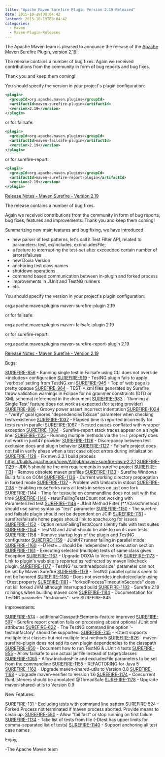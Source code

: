 ```yaml
---
title: "Apache Maven Surefire Plugin Version 2.19 Released"
date: 2015-10-19T08:04:42
lastmod: 2015-10-19T08:04:42
categories:
  - Maven
  - Maven-Plugin-Releases
---
```

The Apache Maven team is pleased to announce the release of the 
[Apache Maven Surefire Plugin, version 2.19](http://maven.apache.org/plugins/maven-surefire-plugin/).

The release contains a number of bug fixes.
Again we received contributions from the community in form of bug reports
and bug fixes.

Thank you and keep them coming!


You should specify the version in your project's plugin configuration:

```xml
<plugin>
  <groupId>org.apache.maven.plugins</groupId>
  <artifactId>maven-surefire-plugin</artifactId>
  <version>2.19</version>
</plugin>
```

or for failsafe:

```xml
<plugin>
  <groupId>org.apache.maven.plugins</groupId>
  <artifactId>maven-failsafe-plugin</artifactId>
  <version>2.19</version>
</plugin>
```

or for surefire-report:

```xml
<plugin>
  <groupId>org.apache.maven.plugins</groupId>
  <artifactId>maven-surefire-report-plugin</artifactId>
  <version>2.19</version>
</plugin>
```


<!-- more -->

[Release Notes - Maven Surefire - Version 2.19](http://jira.codehaus.org/secure/ReleaseNote.jspa?projectId=10541&version=20814)

The release contains a number of bug fixes.

Again we received contributions from the community in form of bug reports,
bug fixes, features and improvements.
Thank you and keep them coming!

Summarizing new main features and bug fixing, we have introduced
 * new parser of test patterns, let's call it Test Filter API, related to parameters: test, ex/includes, ex/includesFile;
 * a feature to interrupting the test-set after exceedded certain number of errors/failures
 * new Doxia Version
 * anchoring test class names
 * shutdown operations
 * command based communication between in-plugin and forked process
 * improvements in JUnit and TestNG runners
 * etc.

You should specify the version in your project's plugin configuration:

<plugin>
  <groupId>org.apache.maven.plugins</groupId>
  <artifactId>maven-surefire-plugin</artifactId>
  <version>2.19</version>
</plugin>

or for failsafe:

<plugin>
  <groupId>org.apache.maven.plugins</groupId>
  <artifactId>maven-failsafe-plugin</artifactId>
  <version>2.19</version>
</plugin>

or for surefire-report:

<plugin>
  <groupId>org.apache.maven.plugins</groupId>
  <artifactId>maven-surefire-report-plugin</artifactId>
  <version>2.19</version>
</plugin>


[Release Notes - Maven Surefire - Version 2.19](https://issues.apache.org/jira/secure/ReleaseNote.jspa?projectId=12317927&version=12331679)

Bugs:

[SUREFIRE-856](https://issues.apache.org/jira/browse/SUREFIRE-856) - Running single test in Failsafe using CLI does not override &lt;includes&gt; configuration
[SUREFIRE-919](https://issues.apache.org/jira/browse/SUREFIRE-919) - TestNG plugin fails to apply &#39;verbose&#39; setting from TestNG.xml
[SUREFIRE-945](https://issues.apache.org/jira/browse/SUREFIRE-945) - Top of web page is pretty opaque
[SUREFIRE-964](https://issues.apache.org/jira/browse/SUREFIRE-964) - TEST-*.xml files generated by Surefire throw validation warnings in Eclipse for no grammer constraints (DTD or XML schema) referenced in the document
[SUREFIRE-983](https://issues.apache.org/jira/browse/SUREFIRE-983) - &#39;Running a Single Test&#39; feature does not work as expected (for testng provider)
[SUREFIRE-986](https://issues.apache.org/jira/browse/SUREFIRE-986) - Groovy power assert incorrect indentation
[SUREFIRE-1024](https://issues.apache.org/jira/browse/SUREFIRE-1024) - &quot;verify&quot; goal ignores &quot;dependenciesToScan&quot; parameter when checking tests existence
[SUREFIRE-1037](https://issues.apache.org/jira/browse/SUREFIRE-1037) - Elapsed time is reported incorrectly for tests run in parallel
[SUREFIRE-1067](https://issues.apache.org/jira/browse/SUREFIRE-1067) - Nested causes conflated with wrapper exception
[SUREFIRE-1084](https://issues.apache.org/jira/browse/SUREFIRE-1084) - Surefire-report stack traces appear on a single line.
[SUREFIRE-1125](https://issues.apache.org/jira/browse/SUREFIRE-1125) - Running multiple methods via the `test` property does not work in junit47 provider 
[SUREFIRE-1126](https://issues.apache.org/jira/browse/SUREFIRE-1126) - Discrepancy between test exclusion docs and plugin behavior
[SUREFIRE-1127](https://issues.apache.org/jira/browse/SUREFIRE-1127) - Failsafe project does not fail in verify phase when a test case object errors during initialization
[SUREFIRE-1128](https://issues.apache.org/jira/browse/SUREFIRE-1128) - Fix mvn 2.2.1 build process https://builds.apache.org/view/All/job/maven-surefire-mvn-2.2.1
[SUREFIRE-1129](https://issues.apache.org/jira/browse/SUREFIRE-1129) - JDK 5 should be the min requirements in surefire project
[SUREFIRE-1131](https://issues.apache.org/jira/browse/SUREFIRE-1131) - Remove obsolete maven profiles
[SUREFIRE-1133](https://issues.apache.org/jira/browse/SUREFIRE-1133) - Surefire Windows Build fails on OOM
[SUREFIRE-1136](https://issues.apache.org/jira/browse/SUREFIRE-1136) - Current working directory propagation in forked mode
[SUREFIRE-1137](https://issues.apache.org/jira/browse/SUREFIRE-1137) - Problem with Umlauts in stdout
[SUREFIRE-1138](https://issues.apache.org/jira/browse/SUREFIRE-1138) - Enabling reuseForks runs all tests in series on just one fork
[SUREFIRE-1144](https://issues.apache.org/jira/browse/SUREFIRE-1144) - Time for testsuite on commandline does not suit with the time
[SUREFIRE-1146](https://issues.apache.org/jira/browse/SUREFIRE-1146) - rerunFailingTestsCount not working with Parameterized test
[SUREFIRE-1148](https://issues.apache.org/jira/browse/SUREFIRE-1148) - JUnit Method Filter (**/Class#method) should use same syntax as &quot;test&quot; parameter
[SUREFIRE-1150](https://issues.apache.org/jira/browse/SUREFIRE-1150) - The surefire and failsafe plugin should not be dependent on JCIP
[SUREFIRE-1151](https://issues.apache.org/jira/browse/SUREFIRE-1151) - surefire/failsafe home pages should link to apache.org for issues
[SUREFIRE-1152](https://issues.apache.org/jira/browse/SUREFIRE-1152) - Option rerunFailingTestsCount silently fails with test suites
[SUREFIRE-1154](https://issues.apache.org/jira/browse/SUREFIRE-1154) - TestNG and JUnit should be able to run its own tests
[SUREFIRE-1158](https://issues.apache.org/jira/browse/SUREFIRE-1158) - Remove startup logs of the plugin and TestNG configurator
[SUREFIRE-1159](https://issues.apache.org/jira/browse/SUREFIRE-1159) - JUnit47 runner failing in parallel mode
[SUREFIRE-1160](https://issues.apache.org/jira/browse/SUREFIRE-1160) - -DTest=... should be independent of execustion section
[SUREFIRE-1161](https://issues.apache.org/jira/browse/SUREFIRE-1161) - Executing selected (multiple) tests of same class gives Exception
[SUREFIRE-1167](https://issues.apache.org/jira/browse/SUREFIRE-1167) - Upgrade DOXIA to Version 1.6
[SUREFIRE-1173](https://issues.apache.org/jira/browse/SUREFIRE-1173) - Link to plugin&#39;s web site is reported as redirected by maven linkcheck plugin.
[SUREFIRE-1177](https://issues.apache.org/jira/browse/SUREFIRE-1177) - TestNG &quot;suitethreadpoolsize&quot; parameter can not be set by Maven Surefire
[SUREFIRE-1179](https://issues.apache.org/jira/browse/SUREFIRE-1179) - TestNG parallel options seem to not be honored
[SUREFIRE-1180](https://issues.apache.org/jira/browse/SUREFIRE-1180) - Does not overrides include/exclude using -Dtest property
[SUREFIRE-1181](https://issues.apache.org/jira/browse/SUREFIRE-1181) - &quot;forkedProcessTimeoutInSeconds&quot; does not kill forked JVM although interrupted build
[SUREFIRE-1182](https://issues.apache.org/jira/browse/SUREFIRE-1182) - Surefire 2.19 rc hangs when building maven core
[SUREFIRE-1184](https://issues.apache.org/jira/browse/SUREFIRE-1184) - Documentation for TestNG parameter &quot;testnames&quot;- see SUREFIRE-845

Improvements:

[SUREFIRE-574](https://issues.apache.org/jira/browse/SUREFIRE-574) - additionalClasspathElements-feature improved
[SUREFIRE-597](https://issues.apache.org/jira/browse/SUREFIRE-597) - Surefire report creation fails on processing absent optional JUnit xml attributes
[SUREFIRE-622](https://issues.apache.org/jira/browse/SUREFIRE-622) - The TestNG command line option &#39;-testrunfactory&#39; should be supported.
[SUREFIRE-745](https://issues.apache.org/jira/browse/SUREFIRE-745) - -Dtest supports multiple test classes but not multiple test methods
[SUREFIRE-826](https://issues.apache.org/jira/browse/SUREFIRE-826) - maven-surefire-plugin does not add its own plugin dependencies to the classpath
[SUREFIRE-850](https://issues.apache.org/jira/browse/SUREFIRE-850) - Document how to run TestNG &amp; JUnit 4 tests
[SUREFIRE-855](https://issues.apache.org/jira/browse/SUREFIRE-855) - Allow failsafe to use actual jar file instead of target/classes
[SUREFIRE-1065](https://issues.apache.org/jira/browse/SUREFIRE-1065) - Allow includesFile and excludesFile parameters to be set from the commandline
[SUREFIRE-1155](https://issues.apache.org/jira/browse/SUREFIRE-1155) - REFACTORING for Java 5
[SUREFIRE-1162](https://issues.apache.org/jira/browse/SUREFIRE-1162) - Upgrade maven-shared-utils to Version 0.8
[SUREFIRE-1163](https://issues.apache.org/jira/browse/SUREFIRE-1163) - Upgrade maven-verifier to Version 1.6
[SUREFIRE-1174](https://issues.apache.org/jira/browse/SUREFIRE-1174) - Concurrent RunListeners should be annotated @ThreadSafe
[SUREFIRE-1178](https://issues.apache.org/jira/browse/SUREFIRE-1178) - Upgrade maven-shared-utils to Version 0.9

New Features:

[SUREFIRE-131](https://issues.apache.org/jira/browse/SUREFIRE-131) - Excluding tests with command line pattern
[SUREFIRE-524](https://issues.apache.org/jira/browse/SUREFIRE-524) - Forked Process not terminated if maven process aborted. Provide means to clean up.
[SUREFIRE-580](https://issues.apache.org/jira/browse/SUREFIRE-580) - Allow &quot;fail fast&quot; or stop running on first failure
[SUREFIRE-1134](https://issues.apache.org/jira/browse/SUREFIRE-1134) - Take list of tests from file (-Dtest has upper limits for comma-separated list of tests)
[SUREFIRE-1140](https://issues.apache.org/jira/browse/SUREFIRE-1140) - Support anchoring all test case names


Enjoy,

-The Apache Maven team

